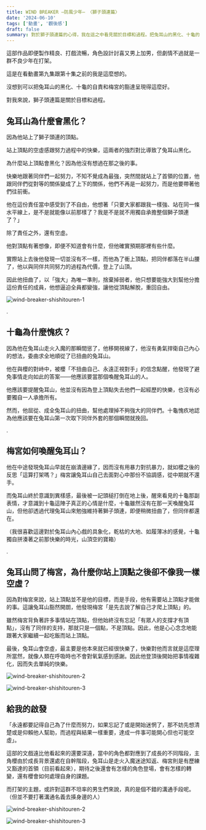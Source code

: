 ```yaml
---
title: WIND BREAKER —防風少年— 〈獅子頭連篇〉
date: '2024-06-10'
tags: ['動畫', '觀後感']
draft: false
summary: 對於獅子頭連篇的心得，我在這之中看見關於目標和過程。把兔耳山的黑化、十龜的自責和梅宮的豁達都呈現得很好。
---
```


這部作品即便製作精良、打戲流暢，角色設計討喜又男上加男，但劇情不過就是一群不良少年在打架。

這是在看動畫第九集跟第十集之前的我是這麼想的。

沒想到可以把兔耳山的黑化、十龜的自責和梅宮的豁達呈現得這麼好。

對我來說，獅子頭連篇是關於目標和過程。

## 兔耳山為什麼會黑化？

因為他站上了獅子頭連的頂點。

站上頂點的空虛感跟努力過程中的快樂，這兩者的強烈對比導致了兔耳山黑化。

為什麼站上頂點會黑化？因為他沒有想過在那之後的事。

快樂地跟著同伴們一起努力，不知不覺成為最強，突然間就站上了首領的位置，他跟同伴們從對等的關係變成了上下的關係，他們不再是一起努力，而是他要帶著他們往前衝。

他在這份責任當中感受到了不自由，他想著「只要大家都跟我一樣強、站在同一條水平線上，是不是就能像以前那樣了？我是不是就不用獨自承擔整個獅子頭連了？」

除了責任之外，還有空虛。

他對頂點有著想像，即便不知道會有什麼，但他確實預期那裡有些什麼。

實際站上去後他發現一切並沒有不一樣，而他為了衝上頂點，把同伴都落在半山腰了，他以與同伴共同努力的過程為代價，登上了山頂。

因此他扭曲了，以「強大」為唯一準則，捨棄掉弱者，他只想要能強大到幫他分擔這份責任的成員，他想逼迫全員都變強，讓他從頂點解脫，重回自由。

![wind-breaker-shishitouren-1](/blog/wind-breaker-shishitouren/1.png)

.

## 十龜為什麼愧疚？

因為他在兔耳山走火入魔的那瞬間慫了，他移開視線了，他沒有勇氣捍衛自己內心的想法，委曲求全地順從了已扭曲的兔耳山。

他在與櫻的對峙中，被櫻「不扭曲自己、永遠正視對手」的信念點醒，他發現了避免事情走向如此的答案——他應該要當那個喚醒兔耳山的人。

他應該要提醒兔耳山，他並沒有因為登上頂點失去他們一起經歷的快樂，也沒有必要獨自一人承擔所有。

然而，他屈從、成全兔耳山的扭曲，幫他處理掉不夠強大的同伴們。十龜愧疚地認為他應該要在兔耳山第一次取下同伴外套的那個瞬間就挽回。

.

## 梅宮如何喚醒兔耳山？

他在中途發現兔耳山早就在崩潰邊緣了，因而沒有用暴力對抗暴力，就如櫻之後的反思「這算打架嗎？」梅宮讓兔耳山自己去面對心中那份不協調感，從中期就不還手。

而兔耳山終於意識到異樣感，最後被一記頭槌打倒在地上後，醒來看見的十龜那副表情，才意識到十龜這陣子真正的心情是什麼，十龜雖然沒有在那一天喚醒兔耳山，但他卻透過代理兔耳山來勉強維持著獅子頭連，即便稍微扭曲了，但同伴都還在。

（我很喜歡這邊對於兔耳山內心戲的具象化，乾枯的大地、如履薄冰的感覺，十龜獨自拼湊著之前那快樂的時光，山頂空的寶箱）

.

## 兔耳山問了梅宮，為什麼你站上頂點之後卻不像我一樣空虛？

因為對梅宮來說，站上頂點並不是他的目標，而是手段，他有需要站上頂點才能做的事。這讓兔耳山豁然開朗，他發現梅宮「是先去說了解自己才爬上頂點」的。

雖然梅宮背負著許多事情站在頂點，但他始終沒有忘記「有眾人的支撐才有頂點」，沒有了同伴的支持，那就只是一個點，不是頂點。因此，他是心心念念地能跟著大家繼續一起吃飯而站上頂點。

最後，兔耳山會空虛，最主要是他本來就已經很快樂了，快樂對他而言就是這麼理所當然，就像人類在呼吸時也不會對氧氣感到感謝。因此他登頂後開始把事情複雜化，因而失去單純的快樂。

![wind-breaker-shishitouren-2](/blog/wind-breaker-shishitouren/2.png)

![wind-breaker-shishitouren-3](/blog/wind-breaker-shishitouren/3.png)

## 給我的啟發

「永遠都要記得自己為了什麼而努力，如果忘記了或是開始迷惘了，那不妨先想清楚或是仰賴他人幫助，而過程與結果一樣重要，達成一件事可能開心但也可能空虛」。

這部的文戲遠比他看起來的還要深遠，當中的角色都對應到了成長的不同階段，主角櫻由於成長背景還處在自幹階段，兔耳山是走火入魔迷途知返、梅宮則是有歷練又豁達的首領（目前看起來），期待之後還會有怎樣的角色登場，會有怎樣的轉變，還有櫻會如何處理自身的課題。

而打架的主題，或許對這群不坦率的男生們來說，真的是個不錯的溝通手段呢。（但並不要打著溝通名義去揍身邊的人）

![wind-breaker-shishitouren-2](/blog/wind-breaker-shishitouren/4.png)

![wind-breaker-shishitouren-3](/blog/wind-breaker-shishitouren/5.png)

